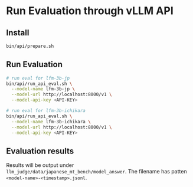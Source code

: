 # Run Evaluation through vLLM API

## Install

```bash
bin/api/prepare.sh
```

## Run Evaluation

```bash
# run eval for lfm-3b-jp
bin/api/run_api_eval.sh \
  --model-name lfm-3b-jp \
  --model-url http://localhost:8000/v1 \
  --model-api-key <API-KEY>

# run eval for lfm-3b-ichikara
bin/api/run_api_eval.sh \
  --model-name lfm-3b-ichikara \
  --model-url http://localhost:8000/v1 \
  --model-api-key <API-KEY>
```

## Evaluation results

Results will be output under `llm_judge/data/japanese_mt_bench/model_answer`. The filename has patten `<model-name>-<timestamp>.jsonl`.
